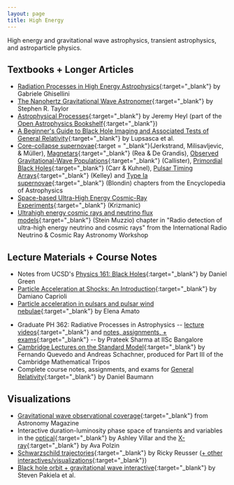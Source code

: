 ```yaml
---
layout: page
title: High Energy
---
```


High energy and gravitational wave astrophysics, transient astrophysics, and astroparticle physics.

## Textbooks + Longer Articles
- [Radiation Processes in High Energy Astrophysics](https://arxiv.org/pdf/1202.5949.pdf){:target="_blank"} by Gabriele Ghisellini
- [The Nanohertz Gravitational Wave Astronomer](https://arxiv.org/abs/2105.13270){:target="_blank"} by Stephen R. Taylor
- [Astrophysical Processes](https://github.com/Open-Astrophysics-Bookshelf/astrophysical_processes_notes/blob/master/astrophysical_processes_notes.pdf){:target="_blank"} by Jeremy Heyl (part of the [Open Astrophysics Bookshelf](http://open-astrophysics-bookshelf.github.io){:target="_blank"})
- [A Beginner's Guide to Black Hole Imaging and Associated Tests of General Relativity](https://arxiv.org/abs/2402.01290){:target="_blank"} by Lupsasca et al.
- [Core-collapse supernovae](https://arxiv.org/abs/2503.01321){:target = "_blank"}(Jerkstrand, Milisavljevic, & Müller), [Magnetars](https://arxiv.org/abs/2503.04442){:target="_blank"} (Rea & De Grandis), [Observed Gravitational-Wave Populations](https://arxiv.org/abs/2410.19145){:target="_blank"} (Callister), [Primordial Black Holes](https://arxiv.org/abs/2502.15279){:target="_blank"} (Carr & Kuhnel), [Pulsar Timing Arrays](https://arxiv.org/abs/2505.00797){:target="_blank"} (Kelley) and [Type Ia supernovae](https://arxiv.org/abs/2411.09740){:target="_blank"} (Blondin) chapters from the Encyclopedia of Astrophysics
- [Space-based Ultra-High Energy Cosmic-Ray Experiments](https://arxiv.org/abs/2501.05569){:target="_blank"} (Krizmanic)
- [Ultrahigh energy cosmic rays and neutrino flux models](https://arxiv.org/abs/2502.11834){:target="_blank"} (Stein Muzzio) chapter in "Radio detection of ultra-high energy neutrino and cosmic rays" from the International Radio Neutrino & Cosmic Ray Astronomy Workshop

## Lecture Materials + Course Notes
- Notes from UCSD's [Physics 161: Black Holes](https://www.dropbox.com/s/761qjkxftmmpz7k/Black_Holes_complete.pdf?dl=0){:target="_blank"} by Daniel Green
- [Particle Acceleration at Shocks: An Introduction](https://arxiv.org/abs/2307.00284){:target="_blank"} by Damiano Caprioli
- [Particle acceleration in pulsars and pulsar wind nebulae](https://arxiv.org/abs/2402.10912){:target="_blank"} by Elena Amato
<!-- - [A Walk-Through of AGN Country -- for the somewhat initiated!](https://arxiv.org/abs/2308.04621) by Robert R. J. Antonucci -->
- Graduate PH 362: Radiative Processes in Astrophysics -- [lecture videos](https://www.youtube.com/playlist?list=PLJxtWIpdsZWoZXd5hNXA_Vq335WFmPqjr){:target="_blank"} and [notes, assignments, + exams](https://indianinstituteofscience-my.sharepoint.com/personal/prateek_iisc_ac_in/_layouts/15/onedrive.aspx?id=%2Fpersonal%2Fprateek%5Fiisc%5Fac%5Fin%2FDocuments%2FTeachingFiles%2FRadiativeProcesses&ga=1){:target="_blank"} -- by Prateek Sharma at IISc Bangalore
- [Cambridge Lectures on the Standard Model](https://arxiv.org/abs/2409.09211){:target="_blank"} by Fernando Quevedo and Andreas Schachner, produced for Part III of the Cambridge Mathematical Tripos
- Complete course notes, assignments, and exams for [General Relativity](https://cdn.prod.website-files.com/65c089cfdfce11a0392e5c42/67469a196f855821380fffa4_GR-2024.pdf){:target="_blank"} by Daniel Baumann

## Visualizations
- [Gravitational wave observational coverage](https://twitter.com/AstronomyMag/status/697817041806360577){:target="_blank"} from Astronomy Magazine
- Interactive duration-luminosity phase space of transients and variables in the [optical](http://ashleyvillar.com/dlps){:target="_blank"} by Ashley Villar and the [X-ray](https://avapolzin.github.io/projects/xraydlps/){:target="_blank"} by Ava Polzin
- [Schwarzschild trajectories](https://rreusser.github.io/schwarzschild-spacetime/){:target="_blank"} by Ricky Reusser ([+ other interactives/visualizations](https://rreusser.github.io/sketches/){:target="_blank"})
- [Black hole orbit + gravitational wave interactive](https://zoomwhirl.herokuapp.com){:target="_blank"} by Steven Pakiela et al.

<!-- https://arxiv.org/search/?query=Handbook+of+X-ray+and+Gamma-ray+Astrophysics&searchtype=all&source=header -->
<!-- https://arxiv.org/abs/2505.07061 -->

